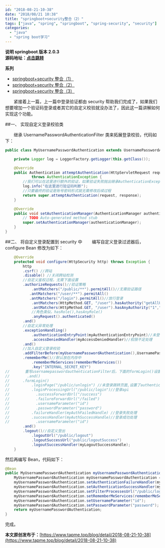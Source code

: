```yaml
---
id: "2018-08-21-10-38"
date: "2018/08/21 10:38"
title: "springboot+security整合（2）"
tags: ["java", "spring", "springboot", "spring-security", "security"]
categories:
  - "java"
  - "spring boot学习"
---
```


**说明 springboot 版本 2.0.3<br/>源码地址：[点击跳转](https://github.com/FleyX/demo-project/tree/master/springboot_spirngsecurity_demo)**

**系列**

- [springboot+security 整合（1）](https://www.tapme.top/blog/detail/2018-08-20-10-37)
- [springboot+security 整合（2）](https://www.tapme.top/blog/detail/2018-08-21-10-38)
- [springboot+security 整合（3）](https://www.tapme.top/blog/detail/2018-08-22-10-38)

&emsp;&emsp;紧接着上一篇，上一篇中登录验证都由 security 帮助我们完成了，如果我们想要增加一个验证码登录或者其它的自定义校验就没办法了，因此这一篇讲解如何实现这个功能。

##一、 实现自定义登录校验类

&emsp;&emsp;继承 UsernamePasswordAuthenticationFilter 类来拓展登录校验，代码如下：

```java
public class MyUsernamePasswordAuthentication extends UsernamePasswordAuthenticationFilter{

	private Logger log = LoggerFactory.getLogger(this.getClass());

	@Override
	public Authentication attemptAuthentication(HttpServletRequest request, HttpServletResponse response)
			throws AuthenticationException {
		//我们可以在这里进行额外的验证，如果验证失败抛出继承AuthenticationException的自定义错误。
		log.info("在这里进行验证码判断");
        //只要最终的验证是账号密码形式就无需修改后续过程
		return super.attemptAuthentication(request, response);
	}

	@Override
	public void setAuthenticationManager(AuthenticationManager authenticationManager) {
		// TODO Auto-generated method stub
		super.setAuthenticationManager(authenticationManager);
	}
}
```

<!-- more -->

##二、 将自定义登录配置到 security 中
&emsp;&emsp;编写自定义登录过滤器后，configure Bean 修改为如下：

```java
	@Override
	protected void configure(HttpSecurity http) throws Exception {
		http
		.csrf() //跨站
		.disable() //关闭跨站检测
        //自定义鉴权过程，无需下面设置
		.authorizeRequests()//验证策略
			.antMatchers("/public/**").permitAll()//无需验证路径
           .antMatchers("/user/**").permitAll()
           .antMatchers("/login").permitAll()//放行登录
			.antMatchers(HttpMethod.GET, "/user").hasAuthority("getAllUser")//拥有权限才可访问
			.antMatchers(HttpMethod.GET, "/user").hasAnyAuthority("1","2")//拥有任一权限即可访问
			//角色类似，hasRole(),hasAnyRole()
			.anyRequest().authenticated()
		.and()
        //自定义异常处理
		.exceptionHandling()
            .authenticationEntryPoint(myAuthenticationEntryPoint)//未登录处理
			.accessDeniedHandler(myAccessDeniedHandler)//权限不足处理
		.and()
        //加入自定义登录校验
        .addFilterBefore(myUsernamePasswordAuthentication(),UsernamePasswordAuthenticationFilter.class)
        .rememberMe()//默认放在内存中
            .rememberMeServices(rememberMeServices())
            .key("INTERNAL_SECRET_KEY")
//       重写usernamepasswordauthenticationFilter后，下面的formLogin()设置将失效，需要手动设置到个性化过滤器中
//        .and()
//		.formLogin()
//			.loginPage("/public/unlogin") //未登录跳转页面,设置了authenticationentrypoint后无需设置未登录跳转页面
//			.loginProcessingUrl("/public/login")//登录api
//            .successForwardUrl("/success")
//            .failureForwardUrl("/failed")
//            .usernameParameter("id")
//            .passwordParameter("password")
//			.failureHandler(myAuthFailedHandle) //登录失败处理
//			.successHandler(myAuthSuccessHandle)//登录成功处理
//            .usernameParameter("id")
		.and()
		.logout()//自定义登出
			.logoutUrl("/public/logout")
            .logoutSuccessUrl("public/logoutSuccess")
			.logoutSuccessHandler(myLogoutSuccessHandle);
	}
```

然后再编写 Bean，代码如下：

```java
@Bean
public MyUsernamePasswordAuthentication myUsernamePasswordAuthentication(){
    MyUsernamePasswordAuthentication myUsernamePasswordAuthentication = new MyUsernamePasswordAuthentication();
    myUsernamePasswordAuthentication.setAuthenticationFailureHandler(myAuthFailedHandle); //设置登录失败处理类
    myUsernamePasswordAuthentication.setAuthenticationSuccessHandler(myAuthSuccessHandle);//设置登录成功处理类
    myUsernamePasswordAuthentication.setFilterProcessesUrl("/public/login");
    myUsernamePasswordAuthentication.setRememberMeServices(rememberMeServices()); //设置记住我
    myUsernamePasswordAuthentication.setUsernameParameter("id");
    myUsernamePasswordAuthentication.setPasswordParameter("password");
    return myUsernamePasswordAuthentication;
}
```

完成。

**本文原创发布于：**[https://www.tapme.top/blog/detail/2018-08-21-10-38](https://www.tapme.top/blog/detail/2018-08-21-10-38)
